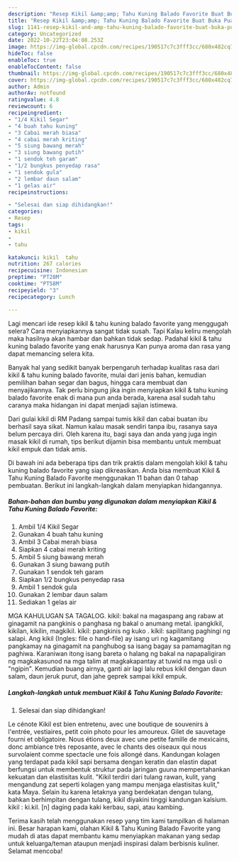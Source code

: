 ```yaml
---
description: "Resep Kikil &amp;amp; Tahu Kuning Balado Favorite Buat Buka Puasa"
title: "Resep Kikil &amp;amp; Tahu Kuning Balado Favorite Buat Buka Puasa"
slug: 1141-resep-kikil-and-amp-tahu-kuning-balado-favorite-buat-buka-puasa
category: Uncategorized
date: 2022-10-22T23:04:08.253Z
image: https://img-global.cpcdn.com/recipes/190517c7c3fff3cc/680x482cq70/kikil-tahu-kuning-balado-favorite-foto-resep-utama.jpg
hideToc: false
enableToc: true
enableTocContent: false
thumbnail: https://img-global.cpcdn.com/recipes/190517c7c3fff3cc/680x482cq70/kikil-tahu-kuning-balado-favorite-foto-resep-utama.jpg
cover: https://img-global.cpcdn.com/recipes/190517c7c3fff3cc/680x482cq70/kikil-tahu-kuning-balado-favorite-foto-resep-utama.jpg
author: Admin
authorAv: notfound
ratingvalue: 4.8
reviewcount: 6
recipeingredient:
- "1/4 Kikil Segar"
- "4 buah tahu kuning"
- "3 Cabai merah biasa"
- "4 cabai merah kriting"
- "5 siung bawang merah"
- "3 siung bawang putih"
- "1 sendok teh garam"
- "1/2 bungkus penyedap rasa"
- "1 sendok gula"
- "2 lembar daun salam"
- "1 gelas air"
recipeinstructions:

- "Selesai dan siap dihidangkan!"
categories:
- Resep
tags:
- kikil
- 
- tahu

katakunci: kikil  tahu 
nutrition: 267 calories
recipecuisine: Indonesian
preptime: "PT28M"
cooktime: "PT58M"
recipeyield: "3"
recipecategory: Lunch

---
```



Lagi mencari ide resep kikil &amp; tahu kuning balado favorite yang menggugah selera? Cara menyiapkannya sangat tidak susah. Tapi Kalau keliru mengolah maka hasilnya akan hambar dan bahkan tidak sedap. Padahal kikil &amp; tahu kuning balado favorite yang enak harusnya Kan punya aroma dan rasa yang dapat memancing selera kita.


Banyak hal yang sedikit banyak berpengaruh terhadap kualitas rasa dari kikil &amp; tahu kuning balado favorite, mulai dari jenis bahan, kemudian pemilihan bahan segar dan bagus, hingga cara membuat dan menyajikannya. Tak perlu bingung jika ingin menyiapkan kikil &amp; tahu kuning balado favorite enak di mana pun anda berada, karena asal sudah tahu caranya maka hidangan ini dapat menjadi sajian istimewa.

Dari gulai kikil di RM Padang sampai tumis kikil dan cabai buatan ibu berhasil saya sikat. Namun kalau masak sendiri tanpa ibu, rasanya saya belum percaya diri. Oleh karena itu, bagi saya dan anda yang juga ingin masak kikil di rumah, tips berikut dijamin bisa membantu untuk membuat kikil empuk dan tidak amis.


Di bawah ini ada beberapa tips dan trik praktis dalam mengolah kikil &amp; tahu kuning balado favorite yang siap dikreasikan. Anda bisa membuat Kikil &amp; Tahu Kuning Balado Favorite menggunakan 11 bahan dan 0 tahap pembuatan. Berikut ini langkah-langkah dalam menyiapkan hidangannya.

<!--inarticleads1-->

##### Bahan-bahan dan bumbu yang digunakan dalam menyiapkan Kikil &amp; Tahu Kuning Balado Favorite:

1. Ambil 1/4 Kikil Segar
1. Gunakan 4 buah tahu kuning
1. Ambil 3 Cabai merah biasa
1. Siapkan 4 cabai merah kriting
1. Ambil 5 siung bawang merah
1. Gunakan 3 siung bawang putih
1. Gunakan 1 sendok teh garam
1. Siapkan 1/2 bungkus penyedap rasa
1. Ambil 1 sendok gula
1. Gunakan 2 lembar daun salam
1. Sediakan 1 gelas air


MGA KAHULUGAN SA TAGALOG. kíkil: bakal na magaspang ang rabaw at ginagamit na pangkinis o panghasa ng bakal o anumang metal. ipangkíkil, kikílan, kikílin, magkíkil. kíkil: pangkinis ng kuko . kíkil: sapilitang paghingi ng salapi. Ang kikil (Ingles: file o hand-file) ay isang uri ng kagamitang pangkamay na ginagamit na panghubog sa isang bagay sa pamamagitan ng paghiwa. Karaniwan itong isang bareta o halang ng bakal na napapaligiran ng magkakasunod na mga talim at magkakapantay at tuwid na mga usli o &#34;ngipin&#34;. Kemudian buang airnya, ganti air lagi lalu rebus kikil dengan daun salam, daun jeruk purut, dan jahe geprek sampai kikil empuk. 

<!--inarticleads2-->

##### Langkah-langkah untuk membuat Kikil &amp; Tahu Kuning Balado Favorite:


1. Selesai dan siap dihidangkan!

Le cénote Kikil est bien entretenu, avec une boutique de souvenirs à l&#39;entrée, vestiaires, petit coin photo pour les amoureux. Gilet de sauvetage fourni et obligatoire. Nous étions deux avec une petite famille de mexicains, donc ambiance très reposante, avec le chants des oiseaux qui nous survolaient comme spectacle une fois allongé dans. Kandungan kolagen yang terdapat pada kikil sapi bersama dengan keratin dan elastin dapat berfungsi untuk membentuk struktur pada jaringan guuna mempertahankan kekuatan dan elastisitas kulit. &#34;Kikil terdiri dari tulang rawan, kulit, yang mengandung zat seperti kolagen yang mampu menjaga elastisitas kulit,&#34; kata Maya. Selain itu karena letaknya yang berdekatan dengan tulang, bahkan berhimpitan dengan tulang, kikil diyakini tinggi kandungan kalsium. kikil : ki.kil. [n] daging pada kaki kerbau, sapi, atau kambing. 

Terima kasih telah menggunakan resep yang tim kami tampilkan di halaman ini. Besar harapan kami, olahan Kikil &amp; Tahu Kuning Balado Favorite yang mudah di atas dapat membantu kamu menyiapkan makanan yang sedap untuk keluarga/teman ataupun menjadi inspirasi dalam berbisnis kuliner. Selamat mencoba!
